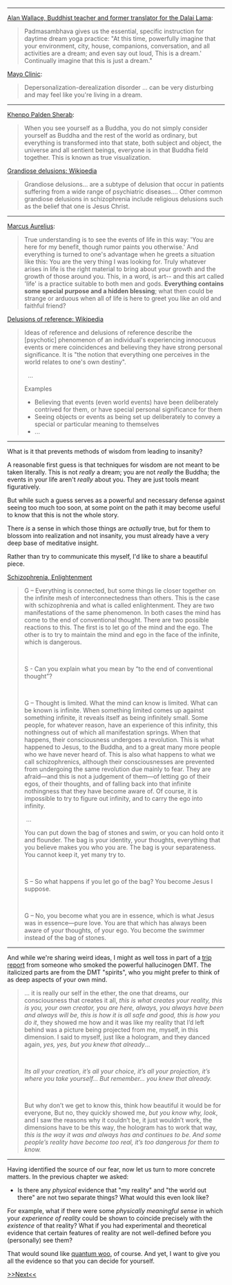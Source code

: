 

---

[Alan Wallace, Buddhist teacher and former translator for the Dalai Lama](http://realitysandwich.com/150759/daytime_practices_dream_yoga/):

> Padmasambhava gives us the essential, specific instruction for daytime dream yoga practice: "At this time, powerfully imagine that your environment, city, house, companions, conversation, and all activities are a dream; and even say out loud, This is a dream.' Continually imagine that this is just a dream." 

[Mayo Clinic](https://www.mayoclinic.org/diseases-conditions/depersonalization-derealization-disorder/symptoms-causes/syc-20352911):

> Depersonalization-derealization disorder ... can be very disturbing and may feel like you're living in a dream.


---

[Khenpo Palden Sherab](http://www.turtlehill.org/khen/kind.html):

> When you see yourself as a Buddha, you do not simply consider yourself as Buddha and the rest of the world as ordinary, but  everything is transformed into that state, both subject and object, the universe and all sentient beings, everyone is in that Buddha field together. This is known as true visualization.

[Grandiose delusions: Wikipedia](https://en.wikipedia.org/wiki/Grandiose_delusions)

> Grandiose delusions... are a subtype of delusion that occur in patients suffering from a wide range of psychiatric diseases.... Other common grandiose delusions in schizophrenia include religious delusions such as the belief that one is Jesus Christ.

---

[Marcus Aurelius](https://www.goodreads.com/quotes/7605572-true-understanding-is-to-see-the-events-of-life-in
):

> True understanding is to see the events of life in this way: 'You are here for my benefit, though rumor paints you otherwise.' And everything is turned to one's advantage when he greets a situation like this: You are the very thing I was looking for. Truly whatever arises in life is the right material to bring about your growth and the growth of those around you. This, in a word, is art-- and this art called 'life' is a practice suitable to both men and gods. **Everything contains some special purpose and a hidden blessing**; what then could be strange or arduous when all of life is here to greet you like an old and faithful friend?

[Delusions of reference: Wikipedia](http://en.wikipedia.org/wiki/Delusions_of_reference)

> Ideas of reference and delusions of reference describe the [psychotic] phenomenon of an individual's experiencing innocuous events or mere coincidences and believing they have strong personal significance. It is "the notion that everything one perceives in the world relates to one's own destiny".
>
> &nbsp; ...
>
> Examples
>
> * Believing that events (even world events) have been deliberately contrived for them, or have special personal significance for them
> * Seeing objects or events as being set up deliberately to convey a special or particular meaning to themselves
> * ...

---

What is it that prevents methods of wisdom from leading to insanity?

A reasonable first guess is that techniques for wisdom are not meant
to be taken literally. This is not *really* a dream; you are not *really*
the Buddha; the events in your life aren't *really* about you.
They are just tools meant figuratively.

But while such a guess serves as a powerful and necessary defense 
against seeing too much too soon, at some 
point on the path it may become useful to know that this is not the 
whole story.

There *is* a sense in which those things are *actually* true, but
for them to blossom into realization and not insanity, you must already
have a very deep base of meditative insight. 

Rather than try to
communicate this myself, I'd like to share a beautiful piece.


[Schizophrenia, Enlightenment](http://greengaze.blogspot.com/2009/07/g-everything-is-connected-but-some.html)

> G – Everything is connected, but some things lie closer together on the infinite mesh of interconnectedness than others. This is the case with schizophrenia and what is called enlightenment. They are two manifestations of the same phenomenon. In both cases the mind has come to the end of conventional thought. There are two possible reactions to this. The first is to let go of the mind and the ego. The other is to try to maintain the mind and ego in the face of the infinite, which is dangerous. 
>
> &nbsp;
>
> S - Can you explain what you mean by “to the end of conventional thought”?
>
> &nbsp;
>
> G – Thought is limited. What the mind can know is limited. What can be known is infinite. When something limited comes up against something infinite, it reveals itself as being infinitely small. Some people, for whatever reason, have an experience of this infinity, this nothingness out of which all manifestation springs. When that happens, their consciousness undergoes a revolution. This is what happened to Jesus, to the Buddha, and to a great many more people who we have never heard of. This is also what happens to what we call schizophrenics, although their consciousnesses are prevented from undergoing the same revolution due mainly to fear. They are afraid—and this is not a judgement of them—of letting go of their egos, of their thoughts, and of falling back into that infinite nothingness that they have become aware of. Of course, it is impossible to try to figure out infinity, and to carry the ego into infinity.
>
> &nbsp;...
>
> You can put down the bag of stones and swim, or you can hold onto it and flounder. The bag is your identity, your thoughts, everything that you believe makes you who you are. The bag is your separateness. You cannot keep it, yet many try to.
>
> &nbsp;
>
> S – So what happens if you let go of the bag? You become Jesus I suppose.
>
> &nbsp;
>
> G – No, you become what you are in essence, which is what Jesus was in essence—pure love. You are that which has always been aware of your thoughts, of your ego. You become the swimmer instead of the bag of stones.

---

And while we're sharing weird ideas, I might as well toss in part
of a [trip report](https://www.dmt-nexus.me/forum/default.aspx?g=posts&m=59585) 
from someone who smoked the powerful hallucinogen DMT. The italicized
parts are from the DMT "spirits", who you might prefer to think of as
deep aspects of your own mind.

> ... it is really our self in the ether, the one that dreams, our consciousness that creates it all, *this is what creates your reality, this is you, your own creator, you are here, always, you always have been and always will be, this is how it is all safe and good, this is how you do it*, they showed me how and it was like my reality that I’d left behind was a picture being projected from me, myself, in this dimension. I said to myself, just like a hologram, and they danced again, *yes, yes, but you knew that already*...
>
> &nbsp;
>
> *Its all your creation, it’s all your choice, it’s all your projection, it’s where you take yourself... But remember… you knew that already.*
>
> &nbsp;
>
> But why don’t we get to know this, think how beautiful it would be for everyone, But no, they quickly showed me, *but you know why, look*, and I saw the reasons why it couldn’t be, it just wouldn’t work, the dimensions have to be this way, the hologram has to work that way, *this is the way it was and always has and continues to be. And some people’s reality have become too real, it’s too dangerous for them to know.*


---

Having identified the source of our fear, now let us turn to more
concrete matters. In the previous chapter we asked:

* Is there any *physical* evidence that "my reality" and "the world out there" are not two separate things? What would this even look like?

For example, what if there were some *physically
meaningful sense* in which your *experience of reality* could be
shown to coincide precisely with the *existence* of that reality?
What if you had experimental and theoretical evidence that certain 
features of reality are not well-defined before you (personally) see 
them?

That would sound like [quantum woo](https://rationalwiki.org/wiki/Quantum_woo), of course. And yet, I want to give you
all the evidence so that you can decide for yourself.

[>>Next<<](quantum-woo.html)

